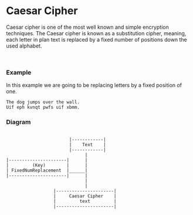 <h1>Caesar Cipher</h1>
  <p> Caesar cipher is one of the most well known and simple encryption techniques.
The Caesar cipher is known as a substitution cipher, meaning, each letter in
plan text is replaced by a fixed number of positions down the used alphabet. </p>
<br/>
<h3>Example</h3>
<p> In this example we are going to be replacing letters by a fixed position of
one. <p>

`The dog jumps over the wall.`
<br/>
`Uif eph kvnqt pwfs uif xbmm.`

<h3>Diagram</h3>

```

                        |------------| 
                        |    Text    |  
                        |------------|  
                              |       
|----------------------|      | 
|         (Key)        |      | 
| FixedNumReplacement  |______|
|----------------------|      | 
                              |
                              | 
                  |----------------------| 
                  |     Caesar Cipher    |
                  |         text         |
                  |----------------------|

```

